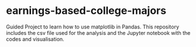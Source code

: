 # earnings-based-college-majors
Guided Project to learn how to use matplotlib in Pandas.
This repository includes the csv file used for the analysis and the Jupyter notebook with the codes and visualisation.
